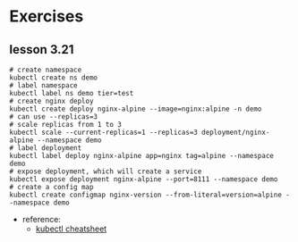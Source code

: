 # Exercises

## lesson 3.21

```shell
# create namespace
kubectl create ns demo
# label namespace
kubectl label ns demo tier=test
# create nginx deploy  
kubectl create deploy nginx-alpine --image=nginx:alpine -n demo
# can use --replicas=3
# scale replicas from 1 to 3
kubectl scale --current-replicas=1 --replicas=3 deployment/nginx-alpine --namespace demo
# label deployment
kubectl label deploy nginx-alpine app=nginx tag=alpine --namespace demo
# expose deployment, which will create a service
kubectl expose deployment nginx-alpine --port=8111 --namespace demo
# create a config map
kubectl create configmap nginx-version --from-literal=version=alpine --namespace demo
```

- reference:
  - [kubectl cheatsheet](https://kubernetes.io/docs/reference/kubectl/cheatsheet/)
